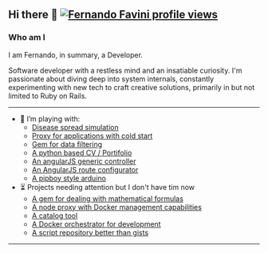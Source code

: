 ## Hi there 👋 [![Fernando Favini profile views](https://u8views.com/api/v1/github/profiles/3843066/views/day-week-month-total-count.svg)](https://u8views.com/github/darthjee)
### Who am I
I am Fernando, in summary, a Developer.

Software developer with a restless mind and an insatiable curiosity. I'm passionate about diving deep into system internals, constantly experimenting with new tech to craft creative solutions, primarily in but not limited to Ruby on Rails.

---
- 🔭 I’m playing with:
  - [Disease spread simulation](https://github.com/darthjee/plague_inc/)
  - [Proxy for applications with cold start](https://github.com/darthjee/tent)
  - [Gem for data filtering](https://github.com/darthjee/kiroshi)
  - [A python based CV / Portifolio](https://github.com/darthjee/weave)
  - [An angularJS generic controller](https://github.com/darthjee/cyberhawk)
  - [An AngularJS route configurator](https://github.com/darthjee/johto)
  - [A pipboy style arduino](https://github.com/darthjee/pipboy)
- ⏳ Projects needing attention but I don't have tim now
  - [A gem for dealing with mathematical formulas](https://github.com/darthjee/danica)
  - [A node proxy with Docker management capabilities](https://github.com/darthjee/huntress)
  - [A catalog tool](https://github.com/darthjee/oak)
  - [A Docker orchestrator for development](https://github.com/darthjee/eddie)
  - [A script repository better than gists](https://github.com/darthjee/paperboy)

---
<!--
**darthjee/darthjee** is a ✨ _special_ ✨ repository because its `README.md` (this file) appears on your GitHub profile.

Here are some ideas to get you started:

- 🔭 I’m currently working on ...
- 🌱 I’m currently learning ...
- 👯 I’m looking to collaborate on ...
- 🤔 I’m looking for help with ...
- 💬 Ask me about ...
- 📫 How to reach me: ...
- 😄 Pronouns: ...
- ⚡ Fun fact: ...
-->
